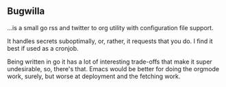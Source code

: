 ## Bugwilla
...is a small go rss and twitter to org utility with configuration file support.

It handles secrets suboptimally, or, rather, it requests that you do. I find it best if used as a cronjob.

Being written in go it has a lot of interesting trade-offs that make it super undesirable, so, there's that. Emacs would be better for doing the orgmode work, surely, but worse at deployment and the fetching work.
